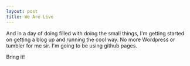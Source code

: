 ```yaml
---
layout: post
title: We Are Live
---
```


And in a day of doing filled with doing the small things, I'm getting started on getting a blog up and running the cool way.  No more Wordpress or tumbler for me sir.  I'm going to be using github pages.  

Bring it!

